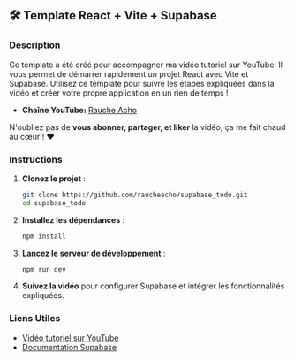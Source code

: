 ## 🛠️ Template React + Vite + Supabase

### Description

Ce template a été créé pour accompagner ma vidéo tutoriel sur YouTube. Il vous permet de démarrer rapidement un projet React avec Vite et Supabase. Utilisez ce template pour suivre les étapes expliquées dans la vidéo et créer votre propre application en un rien de temps !

- **Chaîne YouTube:** [Rauche Acho](https://www.youtube.com/@raucheacho)

N'oubliez pas de **vous abonner, partager, et liker** la vidéo, ça me fait chaud au cœur ! ❤️

### Instructions

1. **Clonez le projet** :

   ```bash
   git clone https://github.com/raucheacho/supabase_todo.git
   cd supabase_todo
   ```

2. **Installez les dépendances** :

   ```bash
   npm install
   ```

3. **Lancez le serveur de développement** :

   ```bash
   npm run dev
   ```

4. **Suivez la vidéo** pour configurer Supabase et intégrer les fonctionnalités expliquées.

### Liens Utiles

- [Vidéo tutoriel sur YouTube](https://www.youtube.com/@raucheacho)
- [Documentation Supabase](https://supabase.com/docs)
